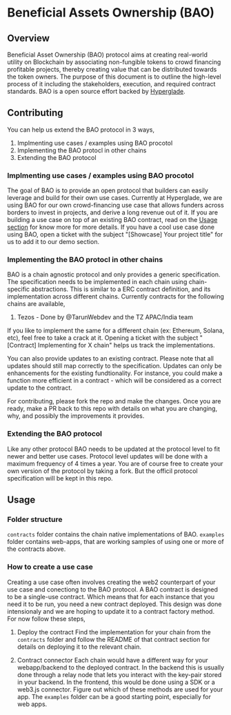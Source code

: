 # Beneficial Assets Ownership (BAO) 

## Overview

Beneficial Asset Ownership (BAO) protocol aims at creating real-world utility on Blockchain by associating non-fungible tokens to crowd financing profitable projects, thereby creating value that can be distributed towards the token owners. The purpose of this document is to outline the high-level process of it including the stakeholders, execution, and required contract standards. BAO is a open source effort backed by [Hyperglade](https://hyperglade.com/product/).

## Contributing

You can help us extend the BAO protocol in 3 ways,
1. Implmenting use cases / examples using BAO procotol
2. Implementing the BAO protocl in other chains
3. Extending the BAO protocol

### Implmenting use cases / examples using BAO procotol

The goal of BAO is to provide an open protocol that builders can easily leverage and build for their own use cases. Currently at Hyperglade, we are using BAO for our own crowd-financing use case that allows funders across borders to invest in projects, and derive a long revenue out of it. If you are building a use case on top of an existing BAO contract, read on the [Usage section](#usage) for know more for more details. If you have a cool use case done using BAO, open a ticket with the subject "[Showcase] Your project title" for us to add it to our demo section.

### Implementing the BAO protocl in other chains

BAO is a chain agnostic protocol and only provides a generic specification. The specification needs to be implemented in each chain using chain-specific abstractions. This is similar to a ERC contract definition, and its implementation across different chains. Currently contracts for the following chains are available,

1. Tezos - Done by @TarunWebdev and the TZ APAC/India team

If you like to implement the same for a different chain (ex: Ethereum, Solana, etc), feel free to take a crack at it. Opening a ticket with the subject "[Contract] Implementing for X chain" helps us track the implementations. 

You can also provide updates to an existing contract. Please note that all updates should still map correctly to the specification. Updates can only be enhancements for the existing fundtionality. For instance, you could make a function more efficient in a contract - which will be considered as a correct update to the contract.

For contributing, please fork the repo and make the changes. Once you are ready, make a PR back to this repo with details on what you are changing, why, and possibly the improvements it provides.

### Extending the BAO protocol

Like any other protocol BAO needs to be updated at the protocol level to fit newer and better use cases. Protocol level updates will be done with a maximum frequency of 4 times a year. You are of course free to create your own version of the protocol by taking a fork. But the officil protocol specification will be kept in this repo.


## Usage

### Folder structure

`contracts` folder contains the chain native implementations of BAO.
`examples` folder contains web-apps, that are working samples of using one or more of the contracts above.

### How to create a use case

Creating a use case often involves creating the web2 counterpart of your use case and conectiong to the BAO protocol. A BAO contract is designed to be a single-use contract. Which means that for each instance that you need it to be run, you need a new contract deployed. This design was done intensionaly and we are hoping to update it to a contract factory method. For now follow these steps,

1. Deploy the contract
Find the implementation for your chain from the `contracts` folder and follow the README of that contract section for details on deploying it to the relevant chain.

2. Contract connector
Each chain would have a different way for your webapp/backend to the deployed contract. In the backend this is usually done through a relay node that lets you interact with the key-pair stored in your backend. In the frontend, this would be done using a SDK or a web3.js connector. Figure out which of these methods are used for your app. The `examples` folder can be a good starting point, especially for web apps.

